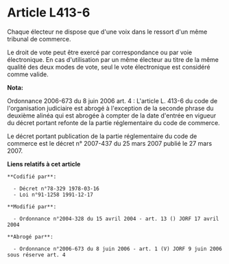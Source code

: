 # Article L413-6

Chaque électeur ne dispose que d'une voix dans le ressort d'un même tribunal de commerce.

Le droit de vote peut être exercé par correspondance ou par voie électronique. En cas d'utilisation par un même électeur au
titre de la même qualité des deux modes de vote, seul le vote électronique est considéré comme valide.

**Nota:**

Ordonnance 2006-673 du 8 juin 2006 art. 4 : L'article L. 413-6 du code de l'organisation judiciaire est abrogé à l'exception
de la seconde phrase du deuxième alinéa qui est abrogée à compter de la date d'entrée en vigueur du décret portant refonte de
la partie réglementaire du code de commerce.

Le décret portant publication de la partie réglementaire du code de commerce est le décret n° 2007-437 du 25 mars 2007 publié
le 27 mars 2007.

**Liens relatifs à cet article**

	**Codifié par**:

	  - Décret n°78-329 1978-03-16
	  - Loi n°91-1258 1991-12-17

	**Modifié par**:

	  - Ordonnance n°2004-328 du 15 avril 2004 - art. 13 () JORF 17 avril 2004

	**Abrogé par**:

	  - Ordonnance n°2006-673 du 8 juin 2006 - art. 1 (V) JORF 9 juin 2006 sous réserve art. 4
